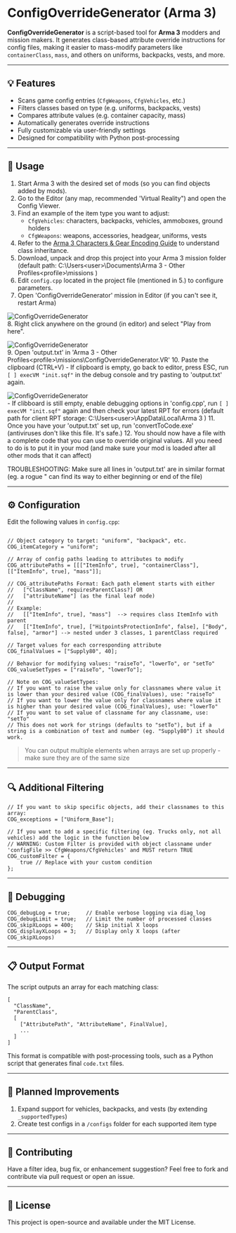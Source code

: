 # ConfigOverrideGenerator (Arma 3)

**ConfigOverrideGenerator** is a script-based tool for **Arma 3** modders and mission makers. It generates class-based attribute override instructions for config files, making it easier to mass-modify parameters like `containerClass`, `mass`, and others on uniforms, backpacks, vests, and more.

---

## 💡 Features

- Scans game config entries (`CfgWeapons`, `CfgVehicles`, etc.)
- Filters classes based on type (e.g. uniforms, backpacks, vests)
- Compares attribute values (e.g. container capacity, mass)
- Automatically generates override instructions
- Fully customizable via user-friendly settings
- Designed for compatibility with Python post-processing

---

## 🚀 Usage

1. Start Arma 3 with the desired set of mods (so you can find objects added by mods).
2. Go to the Editor (any map, recommended 'Virtual Reality") and open the Config Viewer.
3. Find an example of the item type you want to adjust:
   - `CfgVehicles`: characters, backpacks, vehicles, ammoboxes, ground holders
   - `CfgWeapons`: weapons, accessories, headgear, uniforms, vests
4. Refer to the [Arma 3 Characters & Gear Encoding Guide](https://community.bistudio.com/wiki/Arma_3:_Characters_And_Gear_Encoding_Guide#Uniform_Configuration) to understand class inheritance.
5. Download, unpack and drop this project into your Arma 3 mission folder (default path: C:\Users\<user>\Documents\Arma 3 - Other Profiles\<profile>\missions )
6. Edit `config.cpp` located in the project file (mentioned in 5.) to configure parameters.
7. Open 'ConfigOverrideGenerator' mission in Editor (if you can't see it, restart Arma) <br/>

![ConfigOverrideGenerator](https://drive.usercontent.google.com/download?id=1-pfGO6jN4Er6m6Fhsy3NVGe5TTp4HJiH)<br/>
8. Right click anywhere on the ground (in editor) and select "Play from here".<br/>
 
![ConfigOverrideGenerator](https://drive.usercontent.google.com/download?id=1-cXM53bmFRPJD8dB16_oUUVD6fZ1fswF)<br/>
9. Open 'output.txt' in 'Arma 3 - Other Profiles\<profile>\missions\ConfigOverrideGenerator.VR'
10. Paste the clipboard (CTRL+V)
	- If clipboard is empty, go back to editor, press ESC, run `[ ] execVM "init.sqf"` in the debug console and try pasting to 'output.txt' again.<br/>
 
![ConfigOverrideGenerator](https://drive.usercontent.google.com/download?id=1-ZCoZohJ06I2iEGPiDZJ5PVLmvV6Vp1A)<br/>
	- If clibboard is still empty, enable debugging options in 'config.cpp', run `[ ] execVM "init.sqf"` again and then check your latest RPT for errors (default path for client RPT storage: C:\Users\<user>\AppData\Local\Arma 3 )
11. Once you have your 'output.txt' set up, run 'convertToCode.exe' (antiviruses don't like this file. It's safe.)
12. You should now have a file with a complete code that you can use to override original values. All you need to do is to put it in your mod (and make sure your mod is loaded after all other mods that it can affect)


TROUBLESHOOTING: Make sure all lines in 'output.txt' are in similar format (eg. a rogue " can find its way to either beginning or end of the file)

---

## ⚙️ Configuration

Edit the following values in `config.cpp`:

```sqf

// Object category to target: "uniform", "backpack", etc.
COG_itemCategory = "uniform";

// Array of config paths leading to attributes to modify
COG_attributePaths = [[["ItemInfo", true], "containerClass"], [["ItemInfo", true], "mass"]];

// COG_attributePaths Format: Each path element starts with either
//   ["ClassName", requiresParentClass?] OR
//   ["attributeName"] (as the final leaf node)
//
// Example:
//   [["ItemInfo", true], "mass"]  --> requires class ItemInfo with parent
//   [["ItemInfo", true], ["HitpointsProtectionInfo", false], ["Body", false], "armor"] --> nested under 3 classes, 1 parentClass required

// Target values for each corresponding attribute
COG_finalValues = ["Supply80", 40];

// Behavior for modifying values: "raiseTo", "lowerTo", or "setTo"
COG_valueSetTypes = ["raiseTo", "lowerTo"];

// Note on COG_valueSetTypes:
// If you want to raise the value only for classnames where value it is lower than your desired value (COG_finalValues), use: "raiseTo"
// If you want to lower the value only for classnames where value it is higher than your desired value (COG_finalValues), use: "lowerTo"
// If you want to set value of classname for any classname, use: "setTo"
// This does not work for strings (defaults to "setTo"), but if a string is a combination of text and number (eg. "Supply80") it should work.

```

> You can output multiple elements when arrays are set up properly - make sure they are of the same size

---

## 🔍 Additional Filtering

```sqf
// If you want to skip specific objects, add their classnames to this array:
COG_exceptions = ["Uniform_Base"];

// If you want to add a specific filtering (eg. Trucks only, not all vehicles) add the logic in the function below
// WARNING: Custom Filter is provided with object classname under 'configFile >> CfgWeapons/CfgVehicles' and MUST return TRUE
COG_customFilter = {
    true // Replace with your custom condition
};
```

---

## 🐞 Debugging

```sqf
COG_debugLog = true;     // Enable verbose logging via diag_log
COG_debugLimit = true;   // Limit the number of processed classes
COG_skipXLoops = 400;    // Skip initial X loops
COG_displayXLoops = 3;   // Display only X loops (after COG_skipXLoops)
```

---

## 📋 Output Format

The script outputs an array for each matching class:

```sqf
[
  "ClassName",
  "ParentClass",
  [
    ["AttributePath", "AttributeName", FinalValue],
    ...
  ]
]
```

This format is compatible with post-processing tools, such as a Python script that generates final `code.txt` files.

---

## 📌 Planned Improvements

1. Expand support for vehicles, backpacks, and vests (by extending `_supportedTypes`)
2. Create test configs in a `/configs` folder for each supported item type

---

## 🧩 Contributing

Have a filter idea, bug fix, or enhancement suggestion? Feel free to fork and contribute via pull request or open an issue.

---

## 📜 License

This project is open-source and available under the MIT License.

